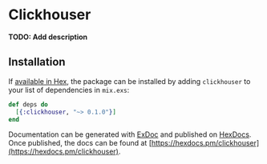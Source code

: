 # Clickhouser

**TODO: Add description**

## Installation

If [available in Hex](https://hex.pm/docs/publish), the package can be installed
by adding `clickhouser` to your list of dependencies in `mix.exs`:

```elixir
def deps do
  [{:clickhouser, "~> 0.1.0"}]
end
```

Documentation can be generated with [ExDoc](https://github.com/elixir-lang/ex_doc)
and published on [HexDocs](https://hexdocs.pm). Once published, the docs can
be found at [https://hexdocs.pm/clickhouser](https://hexdocs.pm/clickhouser).

